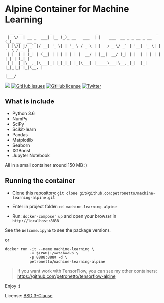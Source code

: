 # Alpine Container for Machine Learning

```
  __  __            _     _              _                          _
 |  \/  | __ _  ___| |__ (_)_ __   ___  | |    ___  __ _ _ __ _ __ (_)_ __   __ _
 | |\/| |/ _` |/ __| '_ \| | '_ \ / _ \ | |   / _ \/ _` | '__| '_ \| | '_ \ / _` |
 | |  | | (_| | (__| | | | | | | |  __/ | |__|  __/ (_| | |  | | | | | | | | (_| |
 |_|  |_|\__,_|\___|_| |_|_|_| |_|\___| |_____\___|\__,_|_|  |_| |_|_|_| |_|\__, |
                                                                            |___/
```

[![](https://images.microbadger.com/badges/image/petronetto/machine-learning-alpine.svg)](https://microbadger.com/images/petronetto/machine-learning-alpine "Get your own image badge on microbadger.com")
[![GitHub issues](https://img.shields.io/github/issues/petronetto/machine-learning-alpine.svg)](https://github.com/petronetto/machine-learning-alpine/issues)
[![GitHub license](https://img.shields.io/github/license/petronetto/machine-learning-alpine.svg)](https://raw.githubusercontent.com/petronetto/machine-learning-alpine/master/LICENSE)
[![Twitter](https://img.shields.io/twitter/url/https/github.com/petronetto/machine-learning-alpine.svg?style=social)](https://twitter.com/intent/tweet?text=Wow:&url=https%3A%2F%2Fgithub.com%2Fpetronetto%2Fmachine-learning-alpine)

## What is include
- Python 3.6
- NumPy
- SciPy
- Scikit-learn
- Pandas
- Matplotlib
- Seaborn
- XGBoost
- Jupyter Notebook

All in a small container around 150 MB :)


## Running the container
- Clone this repository: `git clone git@github.com:petronetto/machine-learning-alpine.git`

- Enter in project folder: `cd machine-learning-alpine`

- Run: `docker-composer up` and open your browser in `http://localhost:8888`

See the `Welcome.ipynb` to see the package versions.

or

```
docker run -it --name machine-learning \
           -v $(PWD):/notebooks \
           -p 8888:8888 -d \
           petronetto/machine-learning-alpine
```


> If you want work with TensorFlow, you can see my other containers: https://github.com/petronetto/tensorflow-alpine

Enjoy :)

License: [BSD 3-Clause](LICENSE)
